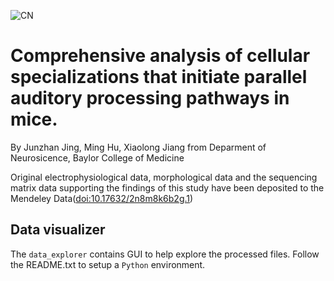 ![CN](https://user-images.githubusercontent.com/42681557/235717163-05d6f944-5921-4476-9aca-3baf474e5c8e.png)
# Comprehensive analysis of cellular specializations that initiate parallel auditory processing pathways in mice.
By Junzhan Jing, Ming Hu, Xiaolong Jiang from Deparment of Neurosicence, Baylor College of Medicine

Original electrophysiological data, morphological data and the sequencing matrix data supporting the findings of this study have been deposited to the Mendeley Data([doi:10.17632/2n8m8k6b2g.1](https://doi.org/10.17632/2n8m8k6b2g.1))

## Data visualizer
The `data_explorer` contains GUI to help explore the processed files. Follow the README.txt to setup a `Python` environment. 




